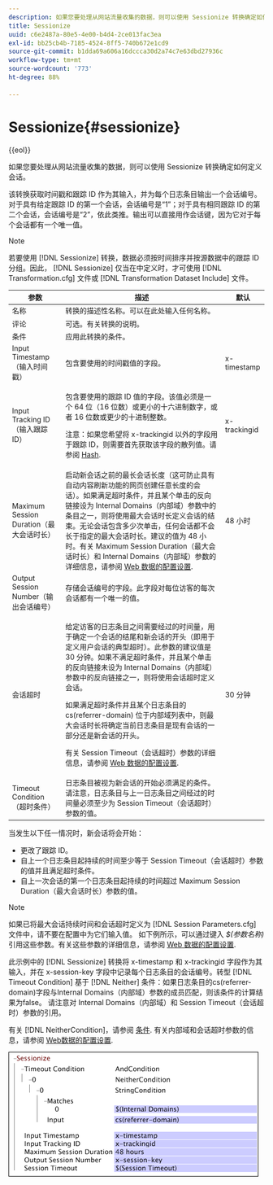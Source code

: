 ```yaml
---
description: 如果您要处理从网站流量收集的数据，则可以使用 Sessionize 转换确定如何定义会话。
title: Sessionize
uuid: c6e2487a-80e5-4e00-b4d4-2ce013fac3ea
exl-id: bb25cb4b-7185-4524-8ff5-740b672e1cd9
source-git-commit: b1dda69a606a16dccca30d2a74c7e63dbd27936c
workflow-type: tm+mt
source-wordcount: '773'
ht-degree: 88%

---
```


# Sessionize{#sessionize}

{{eol}}

如果您要处理从网站流量收集的数据，则可以使用 Sessionize 转换确定如何定义会话。

该转换获取时间戳和跟踪 ID 作为其输入，并为每个日志条目输出一个会话编号。对于具有给定跟踪 ID 的第一个会话，会话编号是“1”；对于具有相同跟踪 ID 的第二个会话，会话编号是“2”，依此类推。输出可以直接用作会话键，因为它对于每个会话都有一个唯一值。

>[!NOTE]
>
>若要使用 [!DNL Sessionize] 转换，数据必须按时间排序并按源数据中的跟踪 ID 分组。因此， [!DNL Sessionize] 仅当在中定义时，才可使用 [!DNL Transformation.cfg] 文件或 [!DNL Transformation Dataset Include] 文件。

<table id="table_34984DF9340149C0A5016F08EABAD158"> 
 <thead> 
  <tr> 
   <th colname="col1" class="entry"> 参数 </th> 
   <th colname="col2" class="entry"> 描述 </th> 
   <th colname="col3" class="entry"> 默认 </th> 
  </tr> 
 </thead>
 <tbody> 
  <tr> 
   <td colname="col1"> 名称 </td> 
   <td colname="col2"> 转换的描述性名称。可以在此处输入任何名称。 </td> 
   <td colname="col3"> </td> 
  </tr> 
  <tr> 
   <td colname="col1"> 评论 </td> 
   <td colname="col2"> 可选。有关转换的说明。 </td> 
   <td colname="col3"> </td> 
  </tr> 
  <tr> 
   <td colname="col1"> 条件 </td> 
   <td colname="col2"> 应用此转换的条件。 </td> 
   <td colname="col3"> </td> 
  </tr> 
  <tr> 
   <td colname="col1"> Input Timestamp（输入时间戳） </td> 
   <td colname="col2"> 包含要使用的时间戳值的字段。 </td> 
   <td colname="col3"> x-timestamp </td> 
  </tr> 
  <tr> 
   <td colname="col1"> Input Tracking ID（输入跟踪 ID） </td> 
   <td colname="col2"> <p>包含要使用的跟踪 ID 值的字段。该值必须是一个 64 位（16 位数）或更小的十六进制数字，或者 16 位数或更少的十进制整数。 </p> <p> <p>注意：如果您希望将 x-trackingid 以外的字段用于跟踪 ID，则需要首先获取该字段的散列值。请参阅 <a href="../../../../../home/c-dataset-const-proc/c-data-trans/c-transf-types/c-standard-transf/c-hash.md#concept-9c353923264941c3aea4428fed66d369"> Hash</a>. </p> </p> </td> 
   <td colname="col3"> x-trackingid </td> 
  </tr> 
  <tr> 
   <td colname="col1"> <p>Maximum Session Duration（最大会话时长） </p> </td> 
   <td colname="col2">启动新会话之前的最长会话长度（这可防止具有自动内容刷新功能的网页创建任意长度的会话）。如果满足<span class="wintitle">超时条件</span>，并且某个单击的反向链接设为 Internal Domains（内部域）参数中的条目之一，则将使用最大会话时长定义会话的结束。无论会话包含多少次单击，任何会话都不会长于指定的最大会话时长。建议的值为 48 小时。有关 Maximum Session Duration（最大会话时长）和 Internal Domains（内部域）参数的详细信息，请参阅 <a href="../../../../../home/c-dataset-const-proc/c-config-web-data/c-config-web-data.md#concept-9a306b65483a484bb3f6f3c1d7e77519"> Web 数据的配置设置</a>. </td> 
   <td colname="col3"> 48 小时 </td> 
  </tr> 
  <tr> 
   <td colname="col1"> Output Session Number（输出会话编号） </td> 
   <td colname="col2"> 存储会话编号的字段。此字段对每位访客的每次会话都有一个唯一的值。 </td> 
   <td colname="col3"> </td> 
  </tr> 
  <tr> 
   <td colname="col1"> 会话超时 </td> 
   <td colname="col2"> <p>给定访客的日志条目之间需要经过的时间量，用于确定一个会话的结尾和新会话的开头（即用于定义用户会话的典型超时）。此参数的建议值是 30 分钟。如果不满足超时条件，并且某个单击的反向链接未设为 Internal Domains（内部域）参数中的反向链接之一，则将使用会话超时定义会话。 </p> <p> 如果满足超时条件并且某个日志条目的 cs(referrer-domain) 位于内部域列表中，则最大会话时长将确定当前日志条目是现有会话的一部分还是新会话的开头。 </p> <p> 有关 Session Timeout（会话超时）参数的详细信息，请参阅 <a href="../../../../../home/c-dataset-const-proc/c-config-web-data/c-config-web-data.md#concept-9a306b65483a484bb3f6f3c1d7e77519"> Web 数据的配置设置</a>. </p> </td> 
   <td colname="col3"> 30 分钟 </td> 
  </tr> 
  <tr> 
   <td colname="col1"> Timeout Condition（超时条件） </td> 
   <td colname="col2"> 日志条目被视为新会话的开始必须满足的条件。请注意，日志条目与上一日志条目之间经过的时间量必须至少为 Session Timeout（会话超时）参数的值。 </td> 
   <td colname="col3"> </td> 
  </tr> 
 </tbody> 
</table>

当发生以下任一情况时，新会话将会开始：

* 更改了跟踪 ID。
* 自上一个日志条目起持续的时间至少等于 Session Timeout（会话超时）参数的值并且满足超时条件。
* 自上一次会话的第一个日志条目起持续的时间超过 Maximum Session Duration（最大会话时长）参数的值。

>[!NOTE]
>
>如果已将最大会话持续时间和会话超时定义为 [!DNL Session Parameters.cfg] 文件中，请不要在配置中为它们输入值。 如下例所示，可以通过键入 *$(参数名称)* 引用这些参数。有关这些参数的详细信息，请参阅 [Web 数据的配置设置](../../../../../home/c-dataset-const-proc/c-config-web-data/c-config-web-data.md#concept-9a306b65483a484bb3f6f3c1d7e77519).

此示例中的 [!DNL Sessionize] 转换将 x-timestamp 和 x-trackingid 字段作为其输入，并在 x-session-key 字段中记录每个日志条目的会话编号。转型 [!DNL Timeout Condition] 基于 [!DNL Neither] 条件：如果日志条目的cs(referrer-domain)字段与Internal Domains（内部域）参数的成员匹配，则该条件的计算结果为false。 请注意对 Internal Domains（内部域）和 Session Timeout（会话超时）参数的引用。

有关 [!DNL NeitherCondition]，请参阅 [条件](../../../../../home/c-dataset-const-proc/c-conditions/c-abt-cond.md). 有关内部域和会话超时参数的信息，请参阅 [Web数据的配置设置](../../../../../home/c-dataset-const-proc/c-config-web-data/c-config-web-data.md#concept-9a306b65483a484bb3f6f3c1d7e77519).

![](assets/cfg_TransformationType_Sessionize.png)
